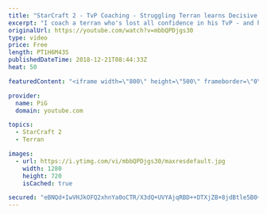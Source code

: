 ```yaml
---
title: "StarCraft 2 - TvP Coaching - Struggling Terran learns Decisive Gameplan (3-rax Style)"
excerpt: "I coach a terran who's lost all confidence in his TvP - and help him back onto the right track -- Watch live at https://www.twitch.tv/x5_pig"
originalUrl: https://youtube.com/watch?v=mbbQPDjgs30
type: video
price: Free
length: PT1H6M43S
publishedDateTime: 2018-12-21T08:44:33Z
heat: 50

featuredContent: "<iframe width=\"800\" height=\"500\" frameborder=\"0\" src=\"https://www.youtube.com/embed/mbbQPDjgs30\" allow=\"accelerometer; autoplay; encrypted-media; gyroscope; picture-in-picture\" allowfullscreen></iframe>"

provider:
  name: PiG
  domain: youtube.com

topics:
  - StarCraft 2
  - Terran

images:
  - url: https://i.ytimg.com/vi/mbbQPDjgs30/maxresdefault.jpg
    width: 1280
    height: 720
    isCached: true

secured: "eBNQd+IwVHJkOFQ2xhnYa0oCTR/X3dQ+UVYAjqRBD++DTXjZB+8jdBtle5B0+dcXicfvLhghpEd9+mMIyP69+gB1Yp5WWmRfa9zP/GYarOvVVSoc5oknXEsTFdli5lG64fXgQbNPsJjrxVb3k+oKY9A1Vd4g4L70aQKHbYx5thnUCa4PhD3yNZzzSEQg/50ZFk2h/RbHzxK6js9BQxAYQmN7ZNddjoGdmNVfYz9dML2+pNBBOt9QMddzbj9JMiY8Fvd2fjQ00sgImh8rr2CUL9nGBk2YTeph+aCiJPQoiApTS6xo1ClfFr4EYCPVwrIx58ZKCG59QKeJxVcTtaX7tFd/1N8bpXqqNyCkqJy8tZnrtuiT9ZdeGksozWHWe4aeVj/TAtYkXRssJ6FETZpTOHW7WypUMxkcBX/Gx2jgGXw=;y6D6Kk3WastQz9Elx2blhw=="
---
```


